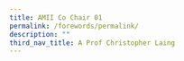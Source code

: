 ```yaml
---
title: AMII Co Chair 01
permalink: /forewords/permalink/
description: ""
third_nav_title: A Prof Christopher Laing
---
```

